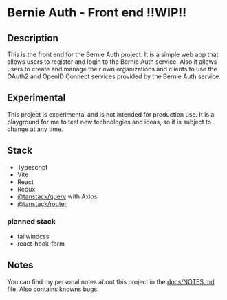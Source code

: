 # Bernie Auth - Front end **!!WIP!!**

## Description

This is the front end for the Bernie Auth project. It is a simple web app that allows users to register and login to the Bernie Auth service.
Also it allows users to create and manage their own organizations and clients to use the OAuth2 and OpenID Connect services provided by the Bernie Auth service.

## Experimental

This project is experimental and is not intended for production use. It is a playground for me to test new technologies and ideas, so it is subject to change at any time.

## Stack

- Typescript
- Vite
- React
- Redux
- [@tanstack/query](https://tanstack.com/query/latest) with Axios
- [@tanstack/router](https://tanstack.com/)

### planned stack
- tailwindcss
- react-hook-form


## Notes

You can find my personal notes about this project in the [docs/NOTES.md](docs/NOTES.md) file. Also contains knowns bugs.
